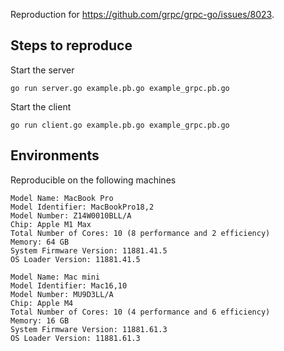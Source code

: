 Reproduction for https://github.com/grpc/grpc-go/issues/8023.

## Steps to reproduce
Start the server
```shell
go run server.go example.pb.go example_grpc.pb.go
```

Start the client
```shell
go run client.go example.pb.go example_grpc.pb.go
```

## Environments

Reproducible on the following machines
```
Model Name: MacBook Pro
Model Identifier: MacBookPro18,2
Model Number: Z14W0010BLL/A
Chip: Apple M1 Max
Total Number of Cores: 10 (8 performance and 2 efficiency)
Memory: 64 GB
System Firmware Version: 11881.41.5
OS Loader Version: 11881.41.5
```

```
Model Name: Mac mini
Model Identifier: Mac16,10
Model Number: MU9D3LL/A
Chip: Apple M4
Total Number of Cores: 10 (4 performance and 6 efficiency)
Memory: 16 GB
System Firmware Version: 11881.61.3
OS Loader Version: 11881.61.3
```